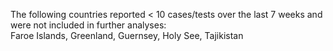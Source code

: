 The following countries reported < 10 cases/tests over the last 7 weeks and were not included in further analyses:<br>Faroe Islands, Greenland, Guernsey, Holy See, Tajikistan
<br>
